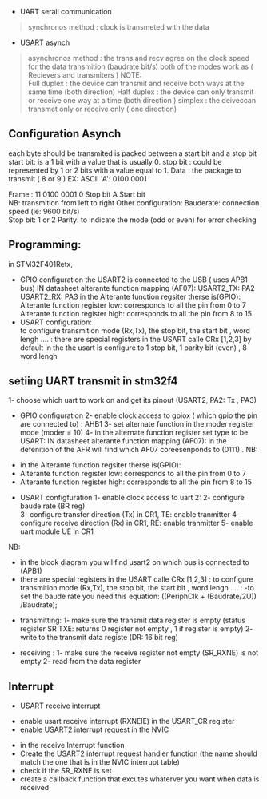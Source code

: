 * UART serail communication 
> synchronos method : clock is transmeted  with the data 
* USART asynch 
> asynchronos method : the trans and recv agree on the clock speed for the data transmition (baudrate bit/s) 
both of the modes work as  ( Recievers and transmiters ) 
NOTE:  
Full duplex : the device can transmit and receive both ways at the same time (both direction) 
Half duplex : the device can only transmit or receive one way at a time (both direction ) 
simplex : the deiveccan transmet only or receive only ( one direction) 
## Configuration Asynch 
each byte should be transmited is packed between a start bit and a stop bit
start bit: is a 1 bit with a value that is usually 0. 
stop bit : could be represented by 1 or 2 bits with a value equal to 1. 
Data : the package to transmit ( 8 or 9 ) 
EX: ASCII 'A': 0100 0001  

Frame :         11 0100 0001 0 
            Stop bit   A     Start bit  
NB: transmition from left to right 
Other configuration: 
Bauderate: connection speed (ie: 9600 bit/s)  
Stop bit:  1 or 2 
Parity: to indicate the mode (odd or even) for error checking 
## Programming:
in STM32F401Retx,
* GPIO configuration 
the USART2 is connected to the USB  ( uses APB1 bus) 
IN datasheet alterante function mapping (AF07):
USART2_TX: PA2
USART2_RX: PA3
in the Alterante function regsiter therse is(GPIO): 
Alterante function register low: corresponds to all the pin from 0 to 7 
Alterante function register high: corresponds to all the pin from 8 to 15 
* USART configuration:  
to configure transmition mode (Rx,Tx), the stop bit, the  start bit , word lengh .... : there are special registers in the USART calle CRx [1,2,3] 
by default in the the usart is configure to 1 stop bit, 1 parity bit (even) , 8 word lengh  
## setiing UART transmit in stm32f4 
1- choose which uart to work on and get its pinout (USART2, PA2: Tx , PA3) 
* GPIO configuration 
2- enable clock access to gpiox ( which gpio the pin are connected to) : AHB1 
3- set alternate function in the moder register mode (moder = 10) 
4- in the alternate function register set type to be USART: 
    IN datasheet alterante function mapping (AF07):
    in the defenition of the AFR will find which AF07 coreesenponds to (0111) .
NB: 
- in the Alterante function regsiter therse is(GPIO): 
- Alterante function register low: corresponds to all the pin from 0 to 7 
- Alterante function register high: corresponds to all the pin from 8 to 15 

* USART configfuration 
1- enable clock access to uart 2: 
2- configure baude rate (BR reg)  
3- configure transfer direction (Tx) in CR1, TE: enable tranmitter
4- configure receive direction (Rx) in CR1, RE: enable tranmitter
5- enable uart module UE in CR1 

NB: 
- in the blcok diagram you wil find usart2 on which bus is connected to (APB1) 
- there are special registers in the USART calle CRx [1,2,3] : to configure transmition mode (Rx,Tx), the stop bit, the  start bit , word lengh .... :
-to set the baude rate you need this equation: ((PeriphClk + (Baudrate/2U)) /Baudrate);

* transmitting: 
1- make sure the transmit data register is empty (status register SR TXE: returns 0 register not empty , 1 if register is empty) 
2- write to the transmit data registe (DR: 16 bit reg) 

* receiving : 
1- make sure the receive register not empty (SR_RXNE) is not empty 
2- read from the data register 
## Interrupt 
* USART receive interrupt 
- enable usart receive interrupt (RXNEIE) in the USART_CR register 
- enable USART2 interrupt request in the NVIC 
* in the receive Interrupt function 
* Create the USART2 interrupt request handler function (the name should match the one that is in the NVIC interrupt table) 
* check if the SR_RXNE is set  
* create a callback function that excutes whaterver you want when data is received 

